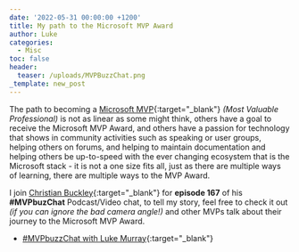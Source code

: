 ```yaml
---
date: '2022-05-31 00:00:00 +1200'
title: My path to the Microsoft MVP Award
author: Luke
categories:
  - Misc
toc: false
header:
  teaser: /uploads/MVPBuzzChat.png
_template: new_post
---
```


The path to becoming a [Microsoft MVP](https://mvp.microsoft.com){:target="_blank"} _(Most Valuable Professional)_ is not as linear as some might think, others have a goal to receive the Microsoft MVP Award, and others have a passion for technology that shows in community activities such as speaking or user groups, helping others on forums, and helping to maintain documentation and helping others be up-to-speed with the ever changing ecosystem that is the Microsoft stack - it is not a one size fits all, just as there are multiple ways of learning, there are multiple ways to the MVP Award.

I join [Christian Buckley](https://www.linkedin.com/in/ACoAAAAAGE0BlHRIKs-kft9wriNFsr-4V92iu-w){:target="_blank"} for **episode 167** of his **#MVPbuzChat** Podcast/Video chat, to tell my story, feel free to check it out _(if you can ignore the bad camera angle!)_ and other MVPs talk about their journey to the Microsoft MVP Award.

* [#MVPbuzzChat with Luke Murray](https://www.buckleyplanet.com/2022/05/mvpbuzzchat-with-luke-murray.html "#MVPbuzzChat with Luke Murray"){:target="_blank"}
